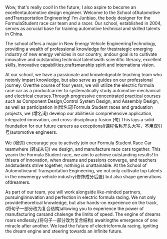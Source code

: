 

Wow, that's really cool! In the future, I also aspire to become an excellentautomotive design engineer. Welcome to the School ofAutomotive andTransportation Engineering! I'm Junbiao, the body designer for the FormulaStudent race car team and a racer. Our school, established in 2004, serves as acrucial base for training automotive technical and skilled talents in China.

The school offers a major in New Energy Vehicle EngineeringTechnology, providing a wealth of professional knowledge for thestrategic emerging industry of new energy vehicles in our country, andour goal is to cultivate innovative and outstanding technical talentswith scientific literacy, excellent skills, innovative capabilities,craftsmanship spirit and internationa  vision.

At our school, we have a passionate and knowledgeable teaching team who notonly impart knowledge, but also serve as guides on our professional journey. Overthe course of four years, we will utilize the electric formula race car as a productcarrier to systematically study automotive mechanical and electrical courses.Through progressive concentrated practical courses such as Component Design,Control System Design, and Assembly Design, as well as participation in(增名词)Formula Student races and graduation projects, we (增名词) develop our abilitiesin comprehensive application, integrated innovation, and cross-disciplinary fusion.(句) This lays a solid foundation for our future careers as exceptional(课程名称开头大写，不用双引号)automotive engineers.

We (增词) encourage you to actively join our Formula Student Race Car teamwhere (转成从句) we design, and manufacture race cars together. This yearin the Formula Student race, we aim to achieve outstanding results! In thisera of innovation, when dreams and passions converge, and teachers andstudents strive together, nothing is unattainable. At the School of Automotiveand Transportation Engineering, we not only cultivate top talents in the newenergy vehicle industry(修饰成分后置) but also shape generations ofdreamers.

As part of our team, you will work alongside like-minded partners, pursuinginnovation and perfection in electric formula racing. We not only providetheoretical knowledge, but also hands-on experience on the track,(将句子一部分改为复合结构)allowing you to experience the power of manufacturing carsand chalenge the limits of speed.
The engine of dreams roars endlessly,(将句子一部分改为复合结构) awaitingthe emergence of one miracle after another. We lead the future of electricformula racing, igniting the dream engine and steering towards an infinite future.